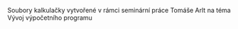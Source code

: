 Soubory kalkulačky vytvořené v rámci seminární práce Tomáše Arlt na téma Vývoj výpočetního programu
